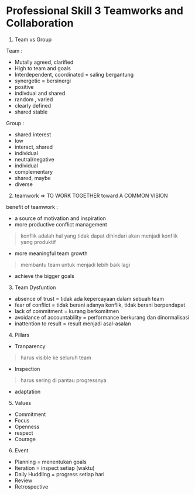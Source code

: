 # Professional Skill 3 Teamworks and Collaboration

1. Team vs Group

Team :
- Mutally agreed, clarified
- High to team and goals
- Interdependent, coordinated = saling bergantung
- synergetic = bersinergi
- positive
- indivdual and shared
- random , varied
- clearly defined
- shared stable

Group :
- shared interest
- low
- interact, shared 
- individual
- neutral/negative
- individual
- complementary
- shared, maybe
- diverse

2. teamwork
=> TO WORK TOGETHER toward A COMMON VISION

benefit of teamwork :
- a source of motivation and inspiration
- more productive conflict management
 > konflik adalah hal yang tidak dapat dihindari 
 > akan menjadi konflik yang produktif 
- more meaningful team growth
 > membantu team untuk menjadi lebih baik lagi
- achieve the bigger goals

3. Team Dysfuntion
- absence of trust = tidak ada kepercayaan dalam sebuah team
- fear of conflict = tidak berani adanya konflik, tidak berani berpendapat
- lack of commitment = kurang berkomitmen
- avoidance of accountability = performance berkurang dan dinormalisasi
- inattention to result = result menjadi asal-asalan

4. Pillars
- Tranparency
 > harus visible ke seluruh team
- Inspection
 > harus sering di pantau progressnya
- adaptation
 
5. Values
- Commitment
- Focus
- Openness
- respect
- Courage

6. Event
- Planning = menentukan goals
- Iteration = inspect setiap (waktu)
- Daily Huddling = progress setiap hari
- Review 
- Retrospective
